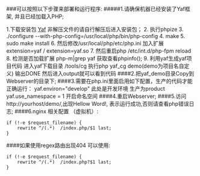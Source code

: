 ###可以按照以下步骤来部署和运行程序:
#####1.请确保机器已经安装了Yaf框架, 并且已经加载入PHP;

1.下载安装包 [Yaf](https://github.com/laruence/yaf.git) 非解压文件的请自行解压后进入安装包；
2. 执行phpize
3. ./configure --with-php-config=/usr/local/php/bin/php-config
4. make
5. sudo make install
6. 然后修改/usr/local/php/etc/php.ini  加入扩展
    extension=yaf / extension=yaf.so
7. 然后重启php  /etc/int.d/php-fpm reload
8. 检测是否加载扩展  php-m|grep yaf  获取查看phpinfo();
9. 利用yaf生成yaf项目代码
进入yaf下载目录  /tools/cg  执行php yaf_cg demo(demo为项目名自定义) 输出DONE 然后进入output就可以看到代码
####2.把yaf_demo目录Copy到Webserver的目录下;
####3.需要在php.ini里面启用如下配置，生产的代码才能正确运行：
	yaf.environ="develop" 此处是开发环境  生产为product
	yaf.use_namespace = 1 开启命名空间
####4.重启Webserver;
####5.访问http://yourhost/demo/,出现Hellow Word!, 表示运行成功,否则请查看php错误日志;
####6.nginx 相关配置  （虚拟机）:
```
if (!-e $request_filename) {
    rewrite ^/(.*)  /index.php/$1 last;
}
```
####如果使用regex路由出现404  可以使用:
```
if (!-e $request_filename) {
    rewrite ^/(.*)  /index.php?$1 last;
}
```
